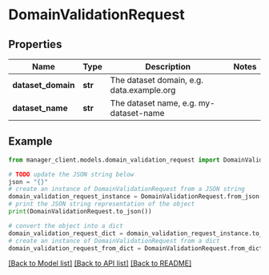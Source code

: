 # DomainValidationRequest


## Properties

Name | Type | Description | Notes
------------ | ------------- | ------------- | -------------
**dataset_domain** | **str** | The dataset domain, e.g. data.example.org | 
**dataset_name** | **str** | The dataset name, e.g. my-dataset-name | 

## Example

```python
from manager_client.models.domain_validation_request import DomainValidationRequest

# TODO update the JSON string below
json = "{}"
# create an instance of DomainValidationRequest from a JSON string
domain_validation_request_instance = DomainValidationRequest.from_json(json)
# print the JSON string representation of the object
print(DomainValidationRequest.to_json())

# convert the object into a dict
domain_validation_request_dict = domain_validation_request_instance.to_dict()
# create an instance of DomainValidationRequest from a dict
domain_validation_request_from_dict = DomainValidationRequest.from_dict(domain_validation_request_dict)
```
[[Back to Model list]](../README.md#documentation-for-models) [[Back to API list]](../README.md#documentation-for-api-endpoints) [[Back to README]](../README.md)


